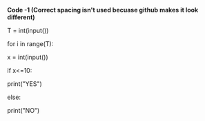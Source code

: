 **Code -1 (Correct spacing isn't used becuase github makes it look different)**

T = int(input())

for i in range(T):

x = int(input())
    
if x<=10:
    
print("YES")
        
else:
    
print("NO")


        

